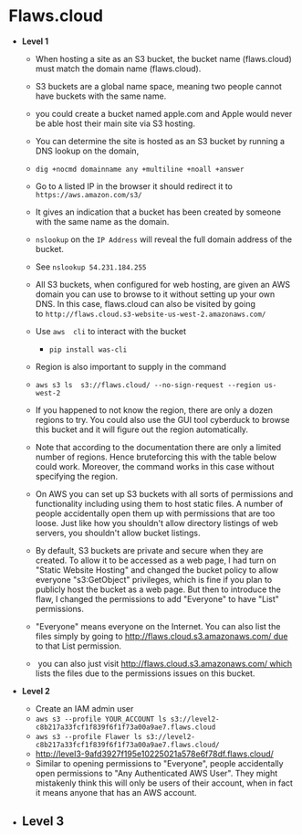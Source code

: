 # Flaws.cloud

- **Level 1**
	- When hosting a site as an S3 bucket, the bucket name (flaws.cloud) must match the domain name (flaws.cloud).
	-  S3 buckets are a global name space, meaning two people cannot have buckets with the same name.
	- you could create a bucket named apple.com and Apple would never be able host their main site via S3 hosting.
	- You can determine the site is hosted as an S3 bucket by running a DNS lookup on the domain,
	- `dig +nocmd domainname any +multiline +noall +answer`
	- Go to `A`  listed IP  in the browser it should redirect it to `https://aws.amazon.com/s3/`
	- It gives an indication that a bucket has been created by someone with the same name as the domain. 
	- `nslookup` on the `IP Address` will reveal the full domain address of the bucket.

	-  See `nslookup 54.231.184.255`
	- All S3 buckets, when configured for web hosting, are given an AWS domain you can use to browse to it without setting up your own DNS. In this case, flaws.cloud can also be visited by going to `http://flaws.cloud.s3-website-us-west-2.amazonaws.com/`
	-  Use `aws  cli` to interact with the bucket 
		-  `pip install was-cli`
	- Region is also important to supply in the command
	- `aws s3 ls  s3://flaws.cloud/ --no-sign-request --region us-west-2`
	- If you happened to not know the region, there are only a dozen regions to try. You could also use the GUI tool cyberduck to browse this bucket and it will figure out the region automatically.
	- Note that according to the documentation there are only a limited number of regions. Hence bruteforcing this with the table below could work. Moreover, the command works in this case without specifying the region.
	- On AWS you can set up S3 buckets with all sorts of permissions and functionality including using them to host static files. A number of people accidentally open them up with permissions that are too loose. Just like how you shouldn't allow directory listings of web servers, you shouldn't allow bucket listings.
	- By default, S3 buckets are private and secure when they are created. To allow it to be accessed as a web page, I had turn on "Static Website Hosting" and changed the bucket policy to allow everyone "s3:GetObject" privileges, which is fine if you plan to publicly host the bucket as a web page. But then to introduce the flaw, I changed the permissions to add "Everyone" to have "List" permissions.
	- "Everyone" means everyone on the Internet. You can also list the files simply by going to http://flaws.cloud.s3.amazonaws.com/ due to that List permission.
	-  you can also just visit http://flaws.cloud.s3.amazonaws.com/ which lists the files due to the permissions issues on this bucket.

- **Level 2**
	- Create an IAM admin user 
	- `aws s3 --profile YOUR_ACCOUNT ls s3://level2-c8b217a33fcf1f839f6f1f73a00a9ae7.flaws.cloud`
	- `aws s3 --profile Flawer ls s3://level2-c8b217a33fcf1f839f6f1f73a00a9ae7.flaws.cloud/`
	- http://level3-9afd3927f195e10225021a578e6f78df.flaws.cloud/
	- Similar to opening permissions to "Everyone", people accidentally open permissions to "Any Authenticated AWS User". They might mistakenly think this will only be users of their account, when in fact it means anyone that has an AWS account.

- **Level 3**
	- 
		
